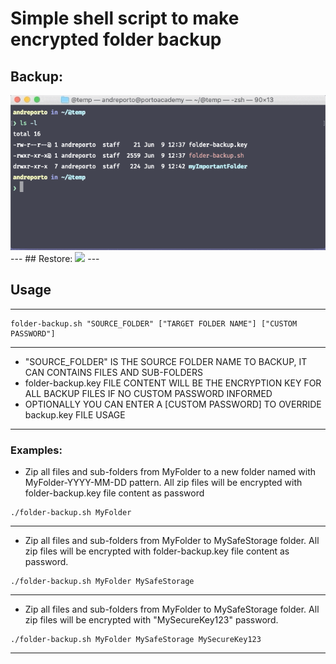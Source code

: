 # Simple shell script to make encrypted folder backup

## Backup:
<img src="demo/demo-backup.gif">
---
## Restore:
<img src="demo/demo-restore.gif">
---

## Usage

---
```shell
folder-backup.sh "SOURCE_FOLDER" ["TARGET FOLDER NAME"] ["CUSTOM PASSWORD"]
```
---
* "SOURCE_FOLDER" IS THE SOURCE FOLDER NAME TO BACKUP, IT CAN CONTAINS FILES AND SUB-FOLDERS
* folder-backup.key FILE CONTENT WILL BE THE ENCRYPTION KEY FOR ALL BACKUP FILES IF NO CUSTOM PASSWORD INFORMED
* OPTIONALLY YOU CAN ENTER A [CUSTOM PASSWORD] TO OVERRIDE backup.key FILE USAGE
---

### Examples:


- Zip all files and sub-folders from MyFolder to a new folder named with MyFolder-YYYY-MM-DD pattern. All zip files will be encrypted with folder-backup.key file content as password
```shell
./folder-backup.sh MyFolder
```
---

- Zip all files and sub-folders from MyFolder to MySafeStorage folder. All zip files will be encrypted with folder-backup.key file content as password.
```shell
./folder-backup.sh MyFolder MySafeStorage
```
---

- Zip all files and sub-folders from MyFolder to MySafeStorage folder. All zip files will be encrypted with "MySecureKey123" password.
```shell
./folder-backup.sh MyFolder MySafeStorage MySecureKey123
```
---